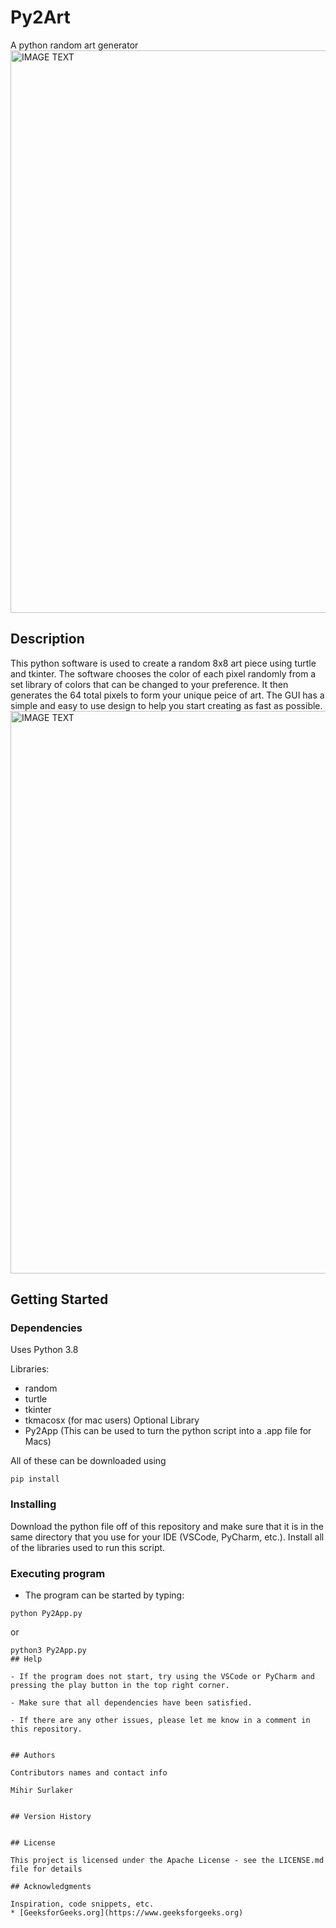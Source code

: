 # Py2Art

A python random art generator
 <img src="https://i.imgur.com/jw6BYH8.png " alt="IMAGE TEXT" width="900"/>

## Description

This python software is used to create a random 8x8 art piece using turtle and tkinter. The software chooses the color of each pixel randomly from a set library of colors that can be changed to your preference. It then generates the 64 total pixels to form your unique peice of art. The GUI has a simple and easy to use design to help you start creating as fast as possible. 
 <img src="https://i.imgur.com/UD1BKJh.png " alt="IMAGE TEXT" width="900"/>

## Getting Started

### Dependencies

Uses Python 3.8

Libraries: 
- random
- turtle
- tkinter
- tkmacosx (for mac users)
Optional Library
- Py2App (This can be used to turn the python script into a .app file for Macs)

All of these can be downloaded using
```
pip install 
```
### Installing

Download the python file off of this repository and make sure that it is in the same directory that you use for your IDE (VSCode, PyCharm, etc.). Install all of the libraries used to run this script. 

### Executing program

- The program can be started by typing:
```
python Py2App.py
```
or
```
python3 Py2App.py
## Help

- If the program does not start, try using the VSCode or PyCharm and pressing the play button in the top right corner. 

- Make sure that all dependencies have been satisfied.

- If there are any other issues, please let me know in a comment in this repository.


## Authors

Contributors names and contact info

Mihir Surlaker


## Version History


## License

This project is licensed under the Apache License - see the LICENSE.md file for details

## Acknowledgments

Inspiration, code snippets, etc.
* [GeeksforGeeks.org](https://www.geeksforgeeks.org)
